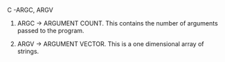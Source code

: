 C -ARGC, ARGV

1. ARGC -> ARGUMENT COUNT. This contains the number of arguments passed to the program.

2. ARGV -> ARGUMENT VECTOR. This is a one dimensional array of strings.
